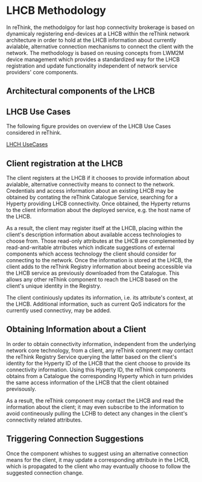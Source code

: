 # LHCB Methodology #

In reThink, the methodolgoy for last hop connectivity brokerage is based on dynamicaly registering end-devices at a LHCB within the reThink network architecture in order to hold at the LHCB information about currently avialable, alternative connection mechanisms to connect the client with the network.  The methodology is based on reusing concepts from LWM2M device management which provides a standardized way for the LHCB registration and update functionality independent of network service providers' core components.


## Architectural components of the LHCB ##

## LHCB Use Cases ##

The following figure provides on overview of the LHCB Use Cases considered in reThink.

[LHCH UseCases](LHCB_UseCases)

## Client registration at the LHCB ##

The client registers at the LHCB if it chooses to provide information about avialable, alternative connectivity means to connect to the network.
Credentials and access information about an existing LHCB may be obtained by contating the reThink Catalogue Service, searching for a Hyperty providing LHCB connectivity.  Once obtained, the Hyperty returns to the client information about the deployed service, e.g. the host name of the LHCB.

As a result, the client may register itself at the LHCB, placing within the client's description information about available access technologies to choose from.  Those read-only attributes at the LHCB are complemented by read-and-writable atrributes which indicate suggestions of external components which access technology the client should consider for connecting to the network.  Once the information is stored at the LHCB, the client adds to the reThink Registry information about beeing accessible via the LHCB service as previously downloaded from the Catalogue.  This allows any other reThink component to reach the LHCB based on the client's unique identity in the Registry.

The client continiously updates its information, i.e. its attribute's context, at the LHCB.  Additional information, such as current QoS indicators for the currently used connectivy, may be added.

## Obtaining Information about a Client ##

In order to obtain connectivity information, independent from the underlying network core technology, from a client, any reThink compnent may contact the reThink Registry Service querying the latter based on the client's identity for the Hyperty ID of the LHCB that the cient choose to provide its connectivity information.  Using this Hyperty ID, the reThink components obtains from a Catalogue the corresponding Hyperty which in turn privides the same access information of the LHCB that the client obtained previsously.

As a result, the reThink component may contact the LHCB and read the information about the client; it may even subscribe to the information to avoid contineously pulling the LCHB to detect any changes in the client's connectivity related attributes.  

## Triggering Connection Suggestions ##

Once the component whishes to suggest using an alternative connection means for the client, it may update a corresponding attribute in the LHCB, which is propagated to the client who may evantually choose to follow the suggested connection change.
